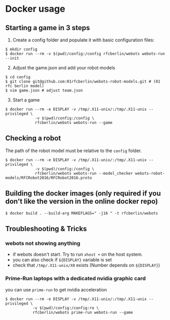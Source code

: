 # Docker usage


## Starting a game in 3 steps
1. Create a config folder and populate it with basic configuration files:
```
$ mkdir config
$ docker run --rm -v $(pwd)/config:/config rfcberlin/webots webots-run --init

```

2. Adjust the game.json and add your robot models
```
$ cd config
$ git clone git@github.com:01rfcberlin/webots-robot-models.git # (01 rfc berlin model)
$ vim game.json # adjust team.json
```

3. Start a game
```
$ docker run --rm -e DISPLAY -v /tmp/.X11-unix/:/tmp/.X11-unix --privileged \
             -v $(pwd)/config:/config \
             rfcberlin/webots webots-run --game
```

## Checking a robot
The path of the robot model must be relative to the `config` folder.

```
$ docker run --rm -e DISPLAY -v /tmp/.X11-unix/:/tmp/.X11-unix --privileged \
             -v $(pwd)/config:/config \
             rfcberlin/webots webots-run --model_checker webots-robot-models/RFCRobot2016/RFCRobot2016.proto
```



## Building the docker images (only required if you don't like the version in the online docker repo)
```
$ docker build . --build-arg MAKEFLAGS=" -j16 " -t rfcberlin/webots
```


## Troubleshooting & Tricks
### webots not showing anything
- if webots doesn't start. Try to run `xhost +` on the host system.
- you can also check if `${DISPLAY}` variable is set
- check that `/tmp/.X11-unix/X0` exists (Number depends on `${DISPLAY}`)
### Prime-Run laptops with a dedicated nvidia graphic card
you can use `prime-run` to get nvidia acceleration
 ```
$ docker run --rm -e DISPLAY -v /tmp/.X11-unix/:/tmp/.X11-unix --privileged \
             -v $(pwd)/config:/config:ro \
             rfcberlin/webots prime-run webots-run --game
```

